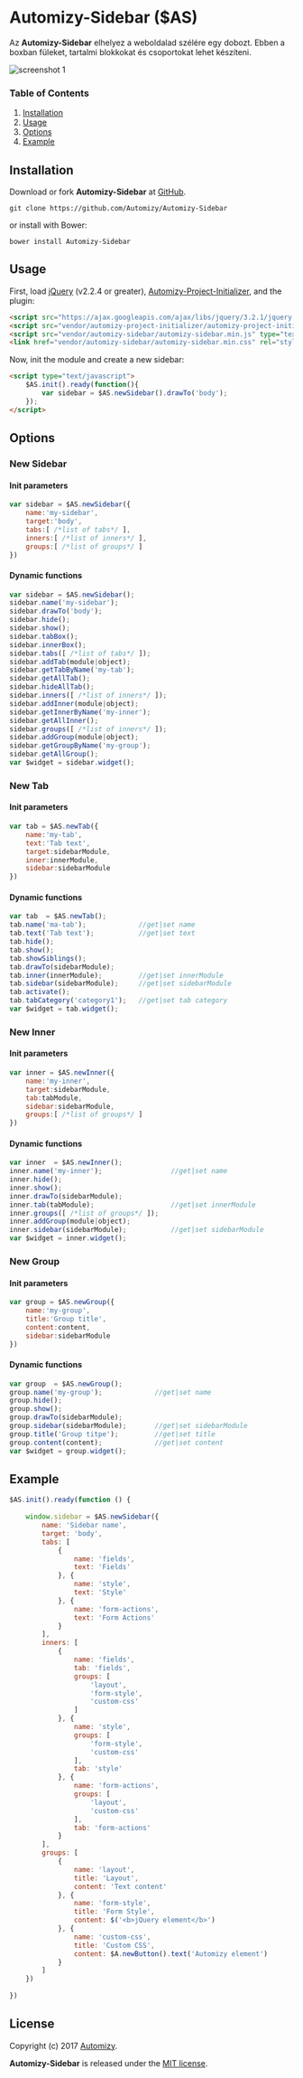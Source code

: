 # Automizy-Sidebar ($AS)

Az **Automizy-Sidebar** elhelyez a weboldalad szélére egy dobozt. Ebben a boxban füleket, tartalmi blokkokat és csoportokat lehet készíteni. 

![screenshot 1](https://raw.github.com/automizy/automizy-sidebar/master/screenshot1.png)

### Table of Contents
1. [Installation](#Installation)
2. [Usage](#Usage)
3. [Options](#Options)
4. [Example](#Example)


<a name="Installation"></a>
## Installation

Download or fork **Automizy-Sidebar** at [GitHub](https://github.com/Automizy/Automizy-Sidebar).

```
git clone https://github.com/Automizy/Automizy-Sidebar
```

or install with Bower:

```
bower install Automizy-Sidebar
```

<a name="Usage"></a>
## Usage

First, load [jQuery](http://jquery.com) (v2.2.4 or greater), [Automizy-Project-Initializer](https://github.com/Automizy/Automizy-Project-Initializer), and the plugin:

```html
<script src="https://ajax.googleapis.com/ajax/libs/jquery/3.2.1/jquery.min.js" type="text/javascript"></script>
<script src="vendor/automizy-project-initializer/automizy-project-initializer.js" type="text/javascript"></script>
<script src="vendor/automizy-sidebar/automizy-sidebar.min.js" type="text/javascript"></script>
<link href="vendor/automizy-sidebar/automizy-sidebar.min.css" rel="stylesheet" type="text/css">
```

Now, init the module and create a new sidebar:

```html
<script type="text/javascript">
    $AS.init().ready(function(){
        var sidebar = $AS.newSidebar().drawTo('body');
    });
</script>
```

<a name="Options"></a>
## Options

### New Sidebar

#### Init parameters

```javascript
var sidebar = $AS.newSidebar({
    name:'my-sidebar',
    target:'body',
    tabs:[ /*list of tabs*/ ],
    inners:[ /*list of inners*/ ],
    groups:[ /*list of groups*/ ]
})
```

#### Dynamic functions

```javascript
var sidebar = $AS.newSidebar();
sidebar.name('my-sidebar');
sidebar.drawTo('body');
sidebar.hide();
sidebar.show();
sidebar.tabBox();
sidebar.innerBox();
sidebar.tabs([ /*list of tabs*/ ]);
sidebar.addTab(module|object);
sidebar.getTabByName('my-tab');
sidebar.getAllTab();
sidebar.hideAllTab();
sidebar.inners([ /*list of inners*/ ]);
sidebar.addInner(module|object);
sidebar.getInnerByName('my-inner');
sidebar.getAllInner();
sidebar.groups([ /*list of inners*/ ]);
sidebar.addGroup(module|object);
sidebar.getGroupByName('my-group');
sidebar.getAllGroup();
var $widget = sidebar.widget();
```

### New Tab

#### Init parameters

```javascript
var tab = $AS.newTab({
    name:'my-tab',
    text:'Tab text',
    target:sidebarModule,
    inner:innerModule,
    sidebar:sidebarModule
})
```

#### Dynamic functions

```javascript
var tab  = $AS.newTab();
tab.name('ma-tab');             //get|set name
tab.text('Tab text');           //get|set text
tab.hide();
tab.show();
tab.showSiblings();
tab.drawTo(sidebarModule);
tab.inner(innerModule);         //get|set innerModule
tab.sidebar(sidebarModule);     //get|set sidebarModule
tab.activate();
tab.tabCategory('category1');   //get|set tab category
var $widget = tab.widget();
```

### New Inner

#### Init parameters

```javascript
var inner = $AS.newInner({
    name:'my-inner',
    target:sidebarModule,
    tab:tabModule,
    sidebar:sidebarModule,
    groups:[ /*list of groups*/ ]
})
```

#### Dynamic functions

```javascript
var inner  = $AS.newInner();
inner.name('my-inner');                 //get|set name
inner.hide();
inner.show();
inner.drawTo(sidebarModule);
inner.tab(tabModule);                   //get|set innerModule
inner.groups([ /*list of groups*/ ]);
inner.addGroup(module|object);
inner.sidebar(sidebarModule);           //get|set sidebarModule
var $widget = inner.widget();
```


### New Group

#### Init parameters

```javascript
var group = $AS.newGroup({
    name:'my-group',
    title:'Group title',
    content:content,
    sidebar:sidebarModule
})
```

#### Dynamic functions

```javascript
var group  = $AS.newGroup();
group.name('my-group');             //get|set name
group.hide();
group.show();
group.drawTo(sidebarModule);
group.sidebar(sidebarModule);       //get|set sidebarModule
group.title('Group titpe');         //get|set title
group.content(content);             //get|set content
var $widget = group.widget();
```


## Example

```javascript
$AS.init().ready(function () {
    
    window.sidebar = $AS.newSidebar({
        name: 'Sidebar name',
        target: 'body',
        tabs: [
            {
                name: 'fields',
                text: 'Fields'
            }, {
                name: 'style',
                text: 'Style'
            }, {
                name: 'form-actions',
                text: 'Form Actions'
            }
        ],
        inners: [
            {
                name: 'fields',
                tab: 'fields',
                groups: [
                    'layout',
                    'form-style',
                    'custom-css'
                ]
            }, {
                name: 'style',
                groups: [
                    'form-style',
                    'custom-css'
                ],
                tab: 'style'
            }, {
                name: 'form-actions',
                groups: [
                    'layout',
                    'custom-css'
                ],
                tab: 'form-actions'
            }
        ],
        groups: [
            {
                name: 'layout',
                title: 'Layout',
                content: 'Text content'
            }, {
                name: 'form-style',
                title: 'Form Style',
                content: $('<b>jQuery element</b>')
            }, {
                name: 'custom-css',
                title: 'Custom CSS',
                content: $A.newButton().text('Automizy element')
            }
        ]
    })
    
})
```



<a name="License"></a>
## License

Copyright (c) 2017 [Automizy](https://automizy.com).

**Automizy-Sidebar** is released under the [MIT license](http://github.com/automizy/automizy-sidebar/raw/master/LICENSE.md).

